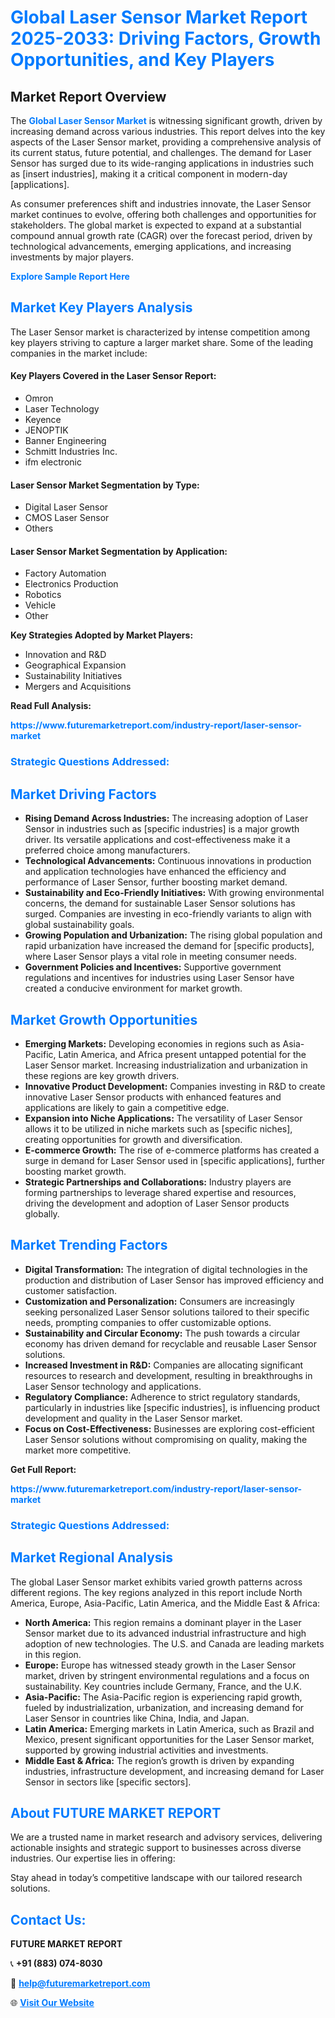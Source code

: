 <h1 style="color: #007BFF;">Global Laser Sensor Market Report 2025-2033: Driving Factors, Growth Opportunities, and Key Players</h1>

<section id="overview">
<h2>Market Report Overview</h2>
<p>The <a href="https://www.futuremarketreport.com/industry-report/laser-sensor-market" style="color: #007BFF; text-decoration: none;"><strong>Global Laser Sensor Market</strong></a> is witnessing significant growth, driven by increasing demand across various industries. This report delves into the key aspects of the Laser Sensor market, providing a comprehensive analysis of its current status, future potential, and challenges. The demand for Laser Sensor has surged due to its wide-ranging applications in industries such as [insert industries], making it a critical component in modern-day [applications].</p>
<p>As consumer preferences shift and industries innovate, the Laser Sensor market continues to evolve, offering both challenges and opportunities for stakeholders. The global market is expected to expand at a substantial compound annual growth rate (CAGR) over the forecast period, driven by technological advancements, emerging applications, and increasing investments by major players.</p>
</section>

<section id="overview">
<p><a href="https://www.futuremarketreport.com/request-sample/reportId=116126" style="color: #007BFF; text-decoration: none;"><strong>Explore Sample Report Here</strong></a></p>
</section>

<section id="key-players">
<h2 style="color: #007BFF;">Market Key Players Analysis</h2>
<p>The Laser Sensor market is characterized by intense competition among key players striving to capture a larger market share. Some of the leading companies in the market include:</p>
<h4>Key Players Covered in the Laser Sensor Report:</h4>
<ul><li>Omron</li><li>Laser Technology</li><li>Keyence</li><li>JENOPTIK</li><li>Banner Engineering</li><li>Schmitt Industries Inc.</li><li>ifm electronic</li></ul>
<h4>Laser Sensor Market Segmentation by Type:</h4>
<ul><li>Digital Laser Sensor</li><li>CMOS Laser Sensor</li><li>Others</li></ul>

<h4>Laser Sensor Market Segmentation by Application:</h4>
<ul><li>Factory Automation</li><li>Electronics Production</li><li>Robotics</li><li>Vehicle</li><li>Other</li></ul>
<p><strong>Key Strategies Adopted by Market Players:</strong></p>
<ul>
<li>Innovation and R&D</li>
<li>Geographical Expansion</li>
<li>Sustainability Initiatives</li>
<li>Mergers and Acquisitions</li>
</ul>
</section>

<section>
<p><strong>Read Full Analysis: </strong></p><a href="https://www.futuremarketreport.com/industry-report/laser-sensor-market" style="color: #007BFF; text-decoration: none;"><strong>https://www.futuremarketreport.com/industry-report/laser-sensor-market</strong></a>
<h3 style="color: #007BFF;">Strategic Questions Addressed:</h3>
</section>

<section id="driving-factors">
<h2 style="color: #007BFF;">Market Driving Factors</h2>
<ul>
<li><strong>Rising Demand Across Industries:</strong> The increasing adoption of Laser Sensor in industries such as [specific industries] is a major growth driver. Its versatile applications and cost-effectiveness make it a preferred choice among manufacturers.</li>
<li><strong>Technological Advancements:</strong> Continuous innovations in production and application technologies have enhanced the efficiency and performance of Laser Sensor, further boosting market demand.</li>
<li><strong>Sustainability and Eco-Friendly Initiatives:</strong> With growing environmental concerns, the demand for sustainable Laser Sensor solutions has surged. Companies are investing in eco-friendly variants to align with global sustainability goals.</li>
<li><strong>Growing Population and Urbanization:</strong> The rising global population and rapid urbanization have increased the demand for [specific products], where Laser Sensor plays a vital role in meeting consumer needs.</li>
<li><strong>Government Policies and Incentives:</strong> Supportive government regulations and incentives for industries using Laser Sensor have created a conducive environment for market growth.</li>
</ul>
</section>

<section id="growth-opportunities">
<h2 style="color: #007BFF;">Market Growth Opportunities</h2>
<ul>
<li><strong>Emerging Markets:</strong> Developing economies in regions such as Asia-Pacific, Latin America, and Africa present untapped potential for the Laser Sensor market. Increasing industrialization and urbanization in these regions are key growth drivers.</li>
<li><strong>Innovative Product Development:</strong> Companies investing in R&D to create innovative Laser Sensor products with enhanced features and applications are likely to gain a competitive edge.</li>
<li><strong>Expansion into Niche Applications:</strong> The versatility of Laser Sensor allows it to be utilized in niche markets such as [specific niches], creating opportunities for growth and diversification.</li>
<li><strong>E-commerce Growth:</strong> The rise of e-commerce platforms has created a surge in demand for Laser Sensor used in [specific applications], further boosting market growth.</li>
<li><strong>Strategic Partnerships and Collaborations:</strong> Industry players are forming partnerships to leverage shared expertise and resources, driving the development and adoption of Laser Sensor products globally.</li>
</ul>
</section>

<section id="trending-factors">
<h2 style="color: #007BFF;">Market Trending Factors</h2>
<ul>
<li><strong>Digital Transformation:</strong> The integration of digital technologies in the production and distribution of Laser Sensor has improved efficiency and customer satisfaction.</li>
<li><strong>Customization and Personalization:</strong> Consumers are increasingly seeking personalized Laser Sensor solutions tailored to their specific needs, prompting companies to offer customizable options.</li>
<li><strong>Sustainability and Circular Economy:</strong> The push towards a circular economy has driven demand for recyclable and reusable Laser Sensor solutions.</li>
<li><strong>Increased Investment in R&D:</strong> Companies are allocating significant resources to research and development, resulting in breakthroughs in Laser Sensor technology and applications.</li>
<li><strong>Regulatory Compliance:</strong> Adherence to strict regulatory standards, particularly in industries like [specific industries], is influencing product development and quality in the Laser Sensor market.</li>
<li><strong>Focus on Cost-Effectiveness:</strong> Businesses are exploring cost-efficient Laser Sensor solutions without compromising on quality, making the market more competitive.</li>
</ul>
</section>

<section>
<p><strong>Get Full Report: </strong></p><a href="https://www.futuremarketreport.com/industry-report/laser-sensor-market" style="color: #007BFF; text-decoration: none;"><strong>https://www.futuremarketreport.com/industry-report/laser-sensor-market</strong></a>
<h3 style="color: #007BFF;">Strategic Questions Addressed:</h3>
</section>


<section id="regional-analysis">
<h2 style="color: #007BFF;">Market Regional Analysis</h2>
<p>The global Laser Sensor market exhibits varied growth patterns across different regions. The key regions analyzed in this report include North America, Europe, Asia-Pacific, Latin America, and the Middle East & Africa:</p>
<ul>
<li><strong>North America:</strong> This region remains a dominant player in the Laser Sensor market due to its advanced industrial infrastructure and high adoption of new technologies. The U.S. and Canada are leading markets in this region.</li>
<li><strong>Europe:</strong> Europe has witnessed steady growth in the Laser Sensor market, driven by stringent environmental regulations and a focus on sustainability. Key countries include Germany, France, and the U.K.</li>
<li><strong>Asia-Pacific:</strong> The Asia-Pacific region is experiencing rapid growth, fueled by industrialization, urbanization, and increasing demand for Laser Sensor in countries like China, India, and Japan.</li>
<li><strong>Latin America:</strong> Emerging markets in Latin America, such as Brazil and Mexico, present significant opportunities for the Laser Sensor market, supported by growing industrial activities and investments.</li>
<li><strong>Middle East & Africa:</strong> The region’s growth is driven by expanding industries, infrastructure development, and increasing demand for Laser Sensor in sectors like [specific sectors].</li>
</ul>
</section>

<footer>
<h2 style="color: #007BFF;">About FUTURE MARKET REPORT</h2>
<p>We are a trusted name in market research and advisory services, delivering actionable insights and strategic support to businesses across diverse industries. Our expertise lies in offering:</p>

<p>Stay ahead in today’s competitive landscape with our tailored research solutions.</p>

<h2 style="color: #007BFF;">Contact Us:</h2>
<p><strong>FUTURE MARKET REPORT</strong></p>
<p>📞 <strong>+91 (883) 074-8030</strong></p>
<p>📧 <strong><a href="mailto:help@futuremarketreport.com" style="color: #007BFF;">help@futuremarketreport.com</a></strong></p>
<p>🌐 <strong><a href="https://www.futuremarketreport.com/" style="color: #007BFF;">Visit Our Website</a></strong></p>
</footer>
